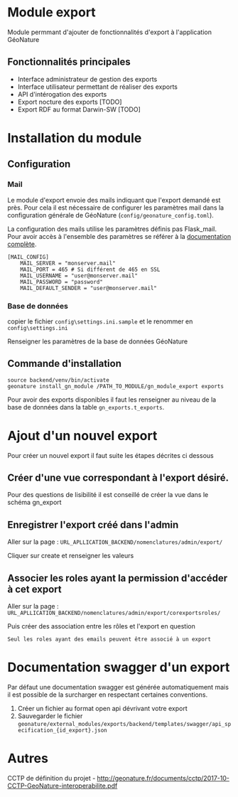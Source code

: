 # Module export

Module permmant d'ajouter de fonctionnalités d'export à l'application GéoNature

## Fonctionnalités principales
* Interface administrateur de gestion des exports
* Interface utilisateur permettant de réaliser des exports
* API d'intérogation des exports
* Export nocture des exports [TODO]
* Export RDF au format Darwin-SW [TODO]


# Installation du module

## Configuration
### Mail
Le module d'export envoie des mails indiquant que l'export demandé est près. Pour cela il est nécessaire de configurer les paramètres mail dans la configuration générale de GéoNature (`config/geonature_config.toml`).

La configuration des mails utilise les paramètres définis pas Flask_mail. Pour avoir accès à l'ensemble des paramètres se référer à la [documentation complète](https://flask-mail.readthedocs.io/en/latest/).

```
[MAIL_CONFIG]
    MAIL_SERVER = "monserver.mail"
    MAIL_PORT = 465 # Si différent de 465 en SSL
    MAIL_USERNAME = "user@monserver.mail"
    MAIL_PASSWORD = "password"
    MAIL_DEFAULT_SENDER = "user@monserver.mail"
```

### Base de données
copier le fichier `config\settings.ini.sample` et le renommer en `config\settings.ini`

Renseigner les paramètres de la base de données GéoNature


## Commande d'installation
```
source backend/venv/bin/activate
geonature install_gn_module /PATH_TO_MODULE/gn_module_export exports
```

Pour avoir des exports disponibles il faut les renseigner au niveau de la base de données dans la table `gn_exports.t_exports`.

# Ajout d'un nouvel export
Pour créer un nouvel export il faut suite les étapes décrites ci dessous

## Créer d'une vue correspondant à l'export désiré.

Pour des questions de lisibilité il est conseillé de créer la vue dans le schéma gn_export

## Enregistrer l'export créé dans l'admin

Aller sur la page : `URL_APLLICATION_BACKEND/nomenclatures/admin/export/`

Cliquer sur create et renseigner les valeurs

## Associer les roles ayant la permission d'accéder à cet export

Aller sur la page : `URL_APLLICATION_BACKEND/nomenclatures/admin/export/corexportsroles/`

Puis créer des association entre les rôles et l'export en question
```
Seul les roles ayant des emails peuvent être associé à un export
```

# Documentation swagger d'un export
Par défaut une documentation swagger est générée automatiquement mais il est possible de la surcharger en respectant certaines conventions.

1. Créer un fichier au format open api dévrivant votre export
2. Sauvegarder le fichier `geonature/external_modules/exports/backend/templates/swagger/api_specification_{id_export}.json`


# Autres
CCTP de définition du projet - http://geonature.fr/documents/cctp/2017-10-CCTP-GeoNature-interoperabilite.pdf
